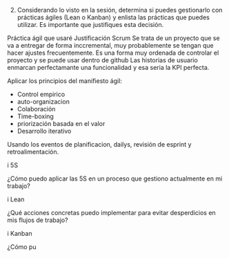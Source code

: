 
2. Considerando lo visto en la sesión, determina si puedes gestionarlo con prácticas ágiles (Lean o Kanban) y enlista las prácticas que puedes utilizar. Es importante que justifiques esta decisión.


Práctica ágil que usaré	              Justificación
Scrum                Se trata de un proyecto que se va a  entregar
                     de forma inccremental, muy probablemente se tengan que hacer ajustes frecuentemente.
                     Es una forma muy ordenada de controlar el proyecto y se puede usar dentro de github
                     Las historias de usuario enmarcan perfectamante una funcionalidad y esa seria la KPI perfecta.

Aplicar los principios del manifiesto ágil:
 - Control empirico
 - auto-organizacion
 - Colaboración
 - Time-boxing
 - priorización basada en el valor
 - Desarrollo iterativo

Usando los eventos de planificacion, dailys, revisión de esprint y retroalimentación.



i
5S

¿Cómo puedo aplicar las 5S en un proceso que gestiono actualmente en mi trabajo?

i
Lean

¿Qué acciones concretas puedo implementar para evitar desperdicios en mis flujos de trabajo?

i
Kanban

¿Cómo pu